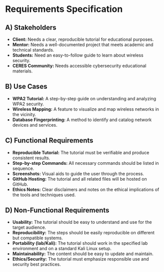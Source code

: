 # Requirements Specification

## A) Stakeholders
- **Client:** Needs a clear, reproducible tutorial for educational purposes.
- **Mentor:** Needs a well-documented project that meets academic and technical standards.
- **Students:** Need an easy-to-follow guide to learn about wireless security.
- **CERES Community:** Needs accessible cybersecurity educational materials.

## B) Use Cases
- **WPA2 Tutorial:** A step-by-step guide on understanding and analyzing WPA2 security.
- **Wireless Mapping:** A feature to visualize and map wireless networks in the vicinity.
- **Database Fingerprinting:** A method to identify and catalog network devices and services.

## C) Functional Requirements
- **Reproducible Tutorial:** The tutorial must be verifiable and produce consistent results.
- **Step-by-step Commands:** All necessary commands should be listed in sequence.
- **Screenshots:** Visual aids to guide the user through the process.
- **GitHub Hosting:** The tutorial and all related files will be hosted on GitHub.
- **Ethics Notes:** Clear disclaimers and notes on the ethical implications of the tools and techniques used.

## D) Non-Functional Requirements
- **Usability:** The tutorial should be easy to understand and use for the target audience.
- **Reproducibility:** The steps should be easily reproducible on different but compatible systems.
- **Portability (lab/Kali):** The tutorial should work in the specified lab environment and on a standard Kali Linux setup.
- **Maintainability:** The content should be easy to update and maintain.
- **Ethics/Security:** The tutorial must emphasize responsible use and security best practices.
